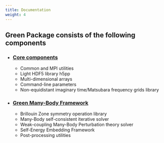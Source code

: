 ```yaml
---
title: Documentation
weight: 4
---
```


## Green Package consists of the following components

 - ### [Core components](/user-guide/documentation/core-components)
    - Common and MPI utilities
    - Light HDF5 library h5pp
    - Multi-dimensional arrays
    - Command-line parameters
    - Non-equidistant imaginary time/Matsubara frequency grids library

 - ### [Green Many-Body Framework](/user-guide/documentation/many-body-framework)
    - Brillouin Zone symmetry operation library
    - Many-Body self-consistent iterative solver
    - Weak-coupling Many-Body Perturbation theory solver
    - Self-Energy Embedding Framework
    - Post-processing utilities
